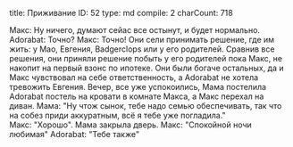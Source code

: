 title:          Приживание
ID:             52
type:           md
compile:        2
charCount:      718


Макс: Ну ничего, думают сейас все остынут, и будет нормально. 
Adorabat: Точно?
Макс: Точно!
Они сели принимать решение, где им жить: у Мао, Евгения, Badgerclops или у его родителей.
Сравнив все решения, они приняли решение побыть у его родителей пока Макс, не накопит на первый взонс по ипотеке. Они были богаче остальных, да и Макс чувствовал на себе ответственность, а Adorabat не хотела тревожить Евгения.
Вечер, все уже успокоились, Мама постелила Adorabat постель на кровати в комнате Макса, а Макс перехал на диван.
Мама: "Ну чтож сынок, тебе надо семью обеспечивать, так что на собез приди аккуратным, всё я тебе уже погладила."  
Макс: "Хорошо".
Мама закрыла дверь.
Макс: "Спокойной ночи любимая"
Adorabat: "Тебе также"